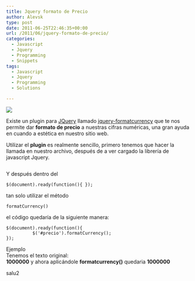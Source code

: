 ```yaml
---
title: Jquery formato de Precio
author: Alevsk
type: post
date: 2011-06-25T22:46:35+00:00
url: /2011/06/jquery-formato-de-precio/
categories:
  - Javascript
  - Jquery
  - Programming
  - Snippets
tags:
  - Javascript
  - Jquery
  - Programming
  - Solutions

---
```

  
  
[![](/images/jquery_code.jpg)](http://www.alevsk.com/2011/06/jquery-formato-de-precio/jquery_code/)

Existe un plugin para [JQuery][1] llamado [jquery-formatcurrency][2] que te nos permite dar **formato de precio** a nuestras cifras numéricas, una gran ayuda en cuando a estética en nuestro sitio web.

Utilizar el **plugin** es realmente sencillo, primero tenemos que hacer la llamada en nuestro archivo, después de a ver cargado la librería de javascript Jquery.

```Text only

```

Y después dentro del 

```Text only
$(document).ready(function(){ });
```

tan solo utilizar el método 

```Text only
formatCurrency()
```

el código quedaría de la siguiente manera:

```Text only
$(document).ready(function(){
          $('#precio').formatCurrency();
});

```

Ejemplo  
Tenemos el texto original:  
**<span>1000000</span>** y ahora aplicándole **formatcurrency()** quedaria **<span id="precio">1000000</span>**

salu2

 [1]: http://www.alevsk.com/category/jquery/
 [2]: http://www.alevsk.com/2011/06/jquery-formato-de-precio/